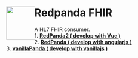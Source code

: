 <div> 
  <div style="float: left;width: 15%;"><img src="https://github.com/cylab-tw/redpanda/blob/main/img/RedPanda.jpg?raw=true" width="90px"></div>
 <h1>Redpanda FHIR  </h1>
 A HL7 FHIR consumer.<br/>
1. <a href="https://cylab-tw.github.io/Redpanda-FHIR/html/greenPanda.html" target="_blank"><strong>RedPanda2 ( develop with Vue )</strong></a><br/>
2. <a href="https://cylab-tw.github.io/Redpanda-FHIR/angularjs/index.htm" target="_blank"><strong>RedPanda ( develop with angularjs )</strong></a><br/>
3. <a href="https://cylab-tw.github.io/Redpanda-FHIR/html/vanillaPanda.htmll" target="_blank"><strong>vanillaPanda ( develop with vanillajs )</strong></a>
</div>


